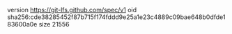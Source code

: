 version https://git-lfs.github.com/spec/v1
oid sha256:cde38285452f87b715f174fddd9e25a1e23c4889c09bae648b0dfde183600a0e
size 21556
